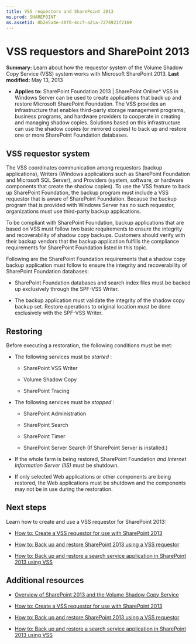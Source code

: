 ```yaml
---
title: VSS requestors and SharePoint 2013
ms.prod: SHAREPOINT
ms.assetid: 0b2e5a4e-40f0-4ccf-a21a-7274921f2169
---
```



# VSS requestors and SharePoint 2013
 **Summary:** Learn about how the requestor system of the Volume Shadow Copy Service (VSS) system works with Microsoft SharePoint 2013.
 **Last modified:** May 13, 2013
  
    
    

 * **Applies to:** SharePoint Foundation 2013 | SharePoint Online* 
VSS in Windows Server can be used to create applications that back up and restore Microsoft SharePoint Foundation. The VSS provides an infrastructure that enables third-party storage management programs, business programs, and hardware providers to cooperate in creating and managing shadow copies. Solutions based on this infrastructure can use the shadow copies (or mirrored copies) to back up and restore one or more SharePoint Foundation databases.
  
    
    


## VSS requestor system

The VSS coordinates communication among requestors (backup applications), Writers (Windows applications such as SharePoint Foundation and Microsoft SQL Server), and Providers (system, software, or hardware components that create the shadow copies). To use the VSS feature to back up SharePoint Foundation, the backup program must include a VSS requestor that is aware of SharePoint Foundation. Because the backup program that is provided with Windows Server has no such requestor, organizations must use third-party backup applications.
  
    
    
To be compliant with SharePoint Foundation, backup applications that are based on VSS must follow two basic requirements to ensure the integrity and recoverability of shadow copy backups. Customers should verify with their backup vendors that the backup application fulfills the compliance requirements for SharePoint Foundation listed in this topic.
  
    
    
Following are the SharePoint Foundation requirements that a shadow copy backup application must follow to ensure the integrity and recoverability of SharePoint Foundation databases: 
  
    
    

- SharePoint Foundation databases and search index files must be backed up exclusively through the SPF-VSS Writer.
    
  
- The backup application must validate the integrity of the shadow copy backup set. Restore operations to original location must be done exclusively with the SPF-VSS Writer.
    
  

## Restoring

Before executing a restoration, the following conditions must be met:
  
    
    

- The following services must be  *started*  :
    
  - SharePoint VSS Writer
    
  
  - Volume Shadow Copy
    
  
  - SharePoint Tracing
    
  
- The following services must be  *stopped*  :
    
  - SharePoint Administration
    
  
  - SharePoint Search
    
  
  - SharePoint Timer
    
  
  - SharePoint Server Search (If SharePoint Server is installed.)
    
  
- If the whole farm is being restored, SharePoint Foundation *and Internet Information Server (IIS)*  must be shutdown.
    
  
- If only selected Web applications or other components are being restored, the Web applications must be shutdown and the components may not be in use during the restoration.
    
  

## Next steps
<a name="Next"> </a>

Learn how to create and use a VSS requestor for SharePoint 2013:
  
    
    

-  [How to: Create a VSS requestor for use with SharePoint 2013](how-to-create-a-vss-requestor-for-use-with-sharepoint-2013.md)
    
  
-  [How to: Back up and restore SharePoint 2013 using a VSS requestor](how-to-back-up-and-restore-sharepoint-2013-using-a-vss-requestor.md)
    
  
-  [How to: Back up and restore a search service application in SharePoint 2013 using VSS](how-to-back-up-and-restore-a-search-service-application-in-sharepoint-2013-using.md)
    
  

## Additional resources
<a name="bk_addresources"> </a>


-  [Overview of SharePoint 2013 and the Volume Shadow Copy Service](overview-of-sharepoint-2013-and-the-volume-shadow-copy-service.md)
    
  
-  [How to: Create a VSS requestor for use with SharePoint 2013](how-to-create-a-vss-requestor-for-use-with-sharepoint-2013.md)
    
  
-  [How to: Back up and restore SharePoint 2013 using a VSS requestor](how-to-back-up-and-restore-sharepoint-2013-using-a-vss-requestor.md)
    
  
-  [How to: Back up and restore a search service application in SharePoint 2013 using VSS](how-to-back-up-and-restore-a-search-service-application-in-sharepoint-2013-using.md)
    
  

